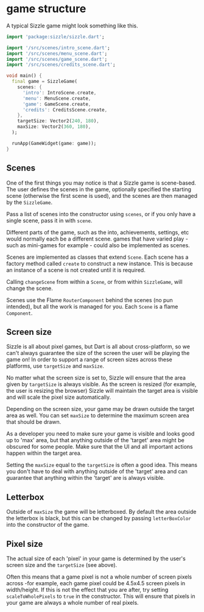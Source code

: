 # game structure

A typical Sizzle game might look something like this.

```dart
import 'package:sizzle/sizzle.dart';

import '/src/scenes/intro_scene.dart';
import '/src/scenes/menu_scene.dart';
import '/src/scenes/game_scene.dart';
import '/src/scenes/credits_scene.dart';

void main() {
  final game = SizzleGame(
    scenes: {
      'intro': IntroScene.create,
      'menu': MenuScene.create,
      'game': GameScene.create,
      'credits': CreditsScene.create,
    },
    targetSize: Vector2(240, 180),
    maxSize: Vector2(360, 180),
  );

  runApp(GameWidget(game: game));
}
```

## Scenes

One of the first things you may notice is that a Sizzle game is scene-based.
The user defines the scenes in the game, optionally specified the starting
scene (otherwise the first scene is used), and the scenes are then managed
by the `SizzleGame`.

Pass a list of scenes into the constructor using `scenes`, or if you only
have a single scene, pass it in with `scene`.

Different parts of the game, such as the into, achievements, settings, etc
would normally each be a different scene. games that have varied play - such
as mini-games for example - could also be implemented as scenes.

Scenes are implemented as classes that extend `Scene`. Each scene has a
factory method called `create` to construct a new instance. This is because
an instance of a scene is not created until it is required.

Calling `changeScene` from within a `Scene`, or from within `SizzleGame`, will
change the scene.

Scenes use the Flame `RouterComponent` behind the scenes (no pun intended),
but all the work is managed for you. Each `Scene` is a flame `Component`.

## Screen size

Sizzle is all about pixel games, but Dart is all about cross-platform, so we
can't always guarantee the size of the screen the user will be playing the game
on! In order to support a range of screen sizes across these platforms, use
`targetSize` and `maxSize`.

No matter what the screen size is set to, Sizzle will ensure that the area
given by `targetSize` is always visible. As the screen is resized (for example,
the user is resizing the browser) Sizzle will maintain the target area is
visible and will scale the pixel size automatically.

Depending on the screen size, your game may be drawn outside the target area
as well. You can set `maxSize` to determine the maximum screen area that should
be drawn.

As a developer you need to make sure your game is visible and looks good up to
'max' area, but that anything outside of the 'target' area might be obscured
for some people. Make sure that the UI and all important actions happen within
the target area.

Setting the `maxSize` equal to the `targetSize` is often a good idea. This
means you don't have to deal with anything outside of the 'target' area and
can guarantee that anything within the 'target' are is always visible.

## Letterbox

Outside of `maxSize` the game will be letterboxed. By default the area outside
the letterbox is black, but this can be changed by passing `letterBoxColor`
into the constructor of the game.

## Pixel size

The actual size of each 'pixel' in your game is determined by the user's screen
size and the `targetSize` (see above).

Often this means that a game pixel is not a whole number of screen pixels
across -for example, each game pixel could be 4.5x4.5 screen pixels in
width/height. If this is not the effect that you are after, try setting
`scaleToWholePixels` to `true` in the constructor. This will ensure that pixels
in your game are always a whole number of real pixels.
